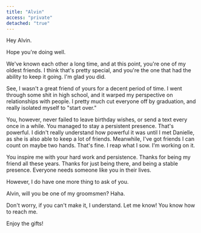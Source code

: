 ```yaml
---
title: "Alvin"
access: "private"
detached: "true"
---
```


Hey Alvin.

Hope you're doing well.

We've known each other a long time, and at this point, you're one of my oldest friends. I think that's pretty special, and you're the one that had the ability to keep it going. I'm glad you did.

See, I wasn't a great friend of yours for a decent period of time. I went through some shit in high school, and it warped my perspective on relationships with people. I pretty much cut everyone off by graduation, and really isolated myself to "start over."

You, however, never failed to leave birthday wishes, or send a text every once in a while. You managed to stay a persistent presence. That's powerful. I didn't really understand how powerful it was until I met Danielle, as she is also able to keep a lot of friends. Meanwhile, I've got friends I can count on maybe two hands. That's fine. I reap what I sow. I'm working on it.

You inspire me with your hard work and persistence. Thanks for being my friend all these years. Thanks for just being there, and being a stable presence. Everyone needs someone like you in their lives.

However, I do have one more thing to ask of you.

Alvin, will you be one of my groomsmen? Haha.

Don't worry, if you can't make it, I understand. Let me know! You know how to reach me.

Enjoy the gifts!
